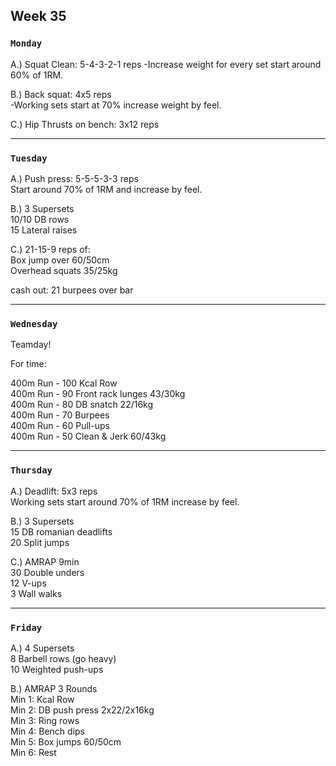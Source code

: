 ## Week 35  

### `Monday`     
A.) Squat Clean: 5-4-3-2-1 reps 
-Increase weight for every set start around 60% of 1RM.  

B.) Back squat: 4x5 reps  
-Working sets start at 70% increase weight by feel.  

C.) Hip Thrusts on bench: 3x12 reps  


---
### `Tuesday`
A.) Push press: 5-5-5-3-3 reps  
Start around 70% of 1RM and increase by feel.  

B.) 3 Supersets  
10/10 DB rows  
15 Lateral raises  

C.) 21-15-9 reps of:   
Box jump over 60/50cm  
Overhead squats 35/25kg  

cash out: 21 burpees over bar  

----
### `Wednesday`
Teamday!  

For time:  

400m Run - 100 Kcal Row  
400m Run - 90 Front rack lunges 43/30kg  
400m Run - 80 DB snatch 22/16kg  
400m Run - 70 Burpees  
400m Run - 60 Pull-ups  
400m Run - 50 Clean & Jerk 60/43kg   





----
### `Thursday`  

A.) Deadlift: 5x3 reps  
Working sets start around 70% of 1RM increase by feel.  

B.) 3 Supersets  
15 DB romanian deadlifts  
20 Split jumps  

C.) AMRAP 9min  
30 Double unders  
12 V-ups  
3 Wall walks  

---
### `Friday` 
A.) 4 Supersets  
8 Barbell rows (go heavy)  
10  Weighted push-ups  

B.) AMRAP 3 Rounds  
Min 1: Kcal Row  
Min 2: DB push press 2x22/2x16kg  
Min 3: Ring rows  
Min 4: Bench dips  
Min 5: Box jumps 60/50cm   
Min 6: Rest  